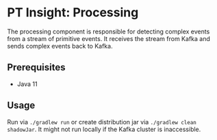 # PT Insight: Processing

The processing component is responsible for detecting complex events from a stream of primitive events.
It receives the stream from Kafka and sends complex events back to Kafka.



## Prerequisites
* Java 11


## Usage

Run via `./gradlew run` or create distribution jar via `./gradlew clean shadowJar`. It might not run locally if the Kafka cluster is inaccessible.
